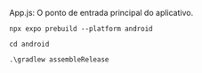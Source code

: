 App.js: O ponto de entrada principal do aplicativo.


```
npx expo prebuild --platform android
```

```
cd android
```

```
.\gradlew assembleRelease
```